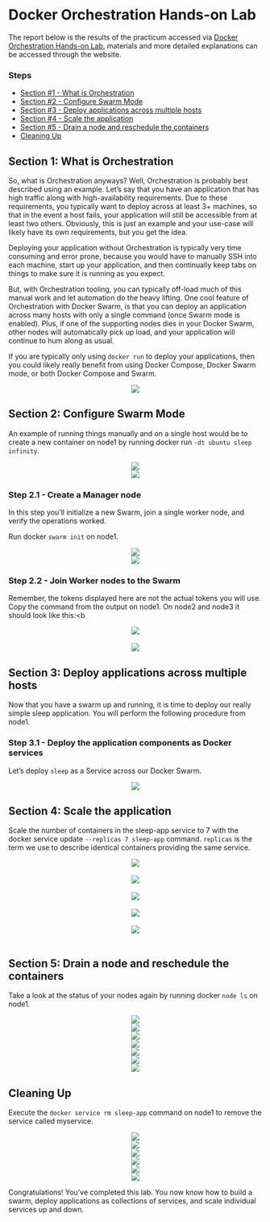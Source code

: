 # Docker Orchestration Hands-on Lab

The report below is the results of the practicum accessed via [Docker Orchestration Hands-on Lab](https://training.play-with-docker.com/orchestration-hol/), materials and more detailed explanations can be accessed through the website.

### Steps

- [Section #1 - What is Orchestration](https://github.com/isaanggi/tekn-cloud-computing/new/main/minggu-12#section-1-what-is-orchestration)
- [Section #2 - Configure Swarm Mode](https://github.com/isaanggi/tekn-cloud-computing/new/main/minggu-12#section-2-configure-swarm-mode)
- [Section #3 - Deploy applications across multiple hosts](https://github.com/isaanggi/tekn-cloud-computing/new/main/minggu-12#section-3-deploy-applications-across-multiple-hosts)
- [Section #4 - Scale the application](https://github.com/isaanggi/tekn-cloud-computing/new/main/minggu-12#section-4-scale-the-application)
- [Section #5 - Drain a node and reschedule the containers](https://github.com/isaanggi/tekn-cloud-computing/new/main/minggu-12#section-5-drain-a-node-and-reschedule-the-containers)
- [Cleaning Up](https://github.com/isaanggi/tekn-cloud-computing/new/main/minggu-12#cleaning-up)

## Section 1: What is Orchestration

So, what is Orchestration anyways? Well, Orchestration is probably best described using an example. Let’s say that you have an application that has high traffic along with high-availability requirements. Due to these requirements, you typically want to deploy across at least 3+ machines, so that in the event a host fails, your application will still be accessible from at least two others. Obviously, this is just an example and your use-case will likely have its own requirements, but you get the idea.

Deploying your application without Orchestration is typically very time consuming and error prone, because you would have to manually SSH into each machine, start up your application, and then continually keep tabs on things to make sure it is running as you expect.

But, with Orchestration tooling, you can typically off-load much of this manual work and let automation do the heavy lifting. One cool feature of Orchestration with Docker Swarm, is that you can deploy an application across many hosts with only a single command (once Swarm mode is enabled). Plus, if one of the supporting nodes dies in your Docker Swarm, other nodes will automatically pick up load, and your application will continue to hum along as usual.

If you are typically only using ```docker run``` to deploy your applications, then you could likely really benefit from using Docker Compose, Docker Swarm mode, or both Docker Compose and Swarm.

<div align="center"><img src="gambar/1.jpg"></div>

## Section 2: Configure Swarm Mode
An example of running things manually and on a single host would be to create a new container on node1 by running docker run `-dt ubuntu sleep infinity`.
<div align="center"><img src="gambar/2.jpg"></div>
<div align="center"><img src="gambar/3.jpg"></div>

### Step 2.1 - Create a Manager node
In this step you’ll initialize a new Swarm, join a single worker node, and verify the operations worked.

Run docker `swarm init` on node1.
<div align="center"><img src="gambar/4.jpg"></div>
<div align="center"><img src="gambar/5info.jpg"></div>

### Step 2.2 - Join Worker nodes to the Swarm
Remember, the tokens displayed here are not the actual tokens you will use. Copy the command from the output on node1. On node2 and node3 it should look like this:<b
<div align="center"><img src="gambar/6.jpg"></div><br>
<div align="center"><img src="gambar/7.jpg"></div>

## Section 3: Deploy applications across multiple hosts
Now that you have a swarm up and running, it is time to deploy our really simple sleep application.
You will perform the following procedure from node1.

### Step 3.1 - Deploy the application components as Docker services
Let’s deploy `sleep` as a Service across our Docker Swarm.
<div align="center"><img src="gambar/8.jpg"></div>

## Section 4: Scale the application
Scale the number of containers in the sleep-app service to 7 with the docker service update `--replicas 7 sleep-app` command. `replicas` is the term we use to describe identical containers providing the same service.
<div align="center"><img src="gambar/9.jpg"></div><br>
<div align="center"><img src="gambar/10.jpg"></div><br>
<div align="center"><img src="gambar/11.jpg"></div><br>
<div align="center"><img src="gambar/12.jpg"></div><br>
<div align="center"><img src="gambar/13.jpg"></div><br>

## Section 5: Drain a node and reschedule the containers
Take a look at the status of your nodes again by running docker `node ls` on node1.
<div align="center"><img src="gambar/14.jpg"></div>
<div align="center"><img src="gambar/15.jpg"></div>
<div align="center"><img src="gambar/16.jpg"></div>
<div align="center"><img src="gambar/17.jpg"></div>
<div align="center"><img src="gambar/18.jpg"></div>
<div align="center"><img src="gambar/19.jpg"></div>
<div align="center"><img src="gambar/20.jpg"></div>

## Cleaning Up
Execute the `docker service rm sleep-app` command on node1 to remove the service called myservice.
<div align="center"><img src="gambar/21.jpg"></div>
<div align="center"><img src="gambar/22.jpg"></div>
<div align="center"><img src="gambar/23.jpg"></div>
<div align="center"><img src="gambar/24.jpg"></div>
<div align="center"><img src="gambar/25.jpg"></div>
<div align="center"><img src="gambar/26.jpg"></div>

Congratulations! You’ve completed this lab. You now know how to build a swarm, deploy applications as collections of services, and scale individual services up and down.
